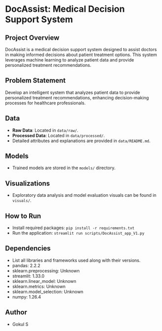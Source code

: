 
# DocAssist: Medical Decision Support System

## Project Overview
DocAssist is a medical decision support system designed to assist doctors in making informed decisions about patient treatment options. This system leverages machine learning to analyze patient data and provide personalized treatment recommendations.

## Problem Statement
Develop an intelligent system that analyzes patient data to provide personalized treatment recommendations, enhancing decision-making processes for healthcare professionals.

## Data
- **Raw Data**: Located in `data/raw/`.
- **Processed Data**: Located in `data/processed/`.
- Detailed attributes and explanations are provided in `data/README.md`.

## Models
- Trained models are stored in the `models/` directory.

## Visualizations
- Exploratory data analysis and model evaluation visuals can be found in `visuals/`.

## How to Run
- Install required packages: `pip install -r requirements.txt`
- Run the application: `streamlit run scripts/DocAssist_app_V1.py`

## Dependencies
- List all libraries and frameworks used along with their versions.
- pandas: 2.2.2
- sklearn.preprocessing: Unknown
- streamlit: 1.33.0
- sklearn.linear_model: Unknown
- sklearn.metrics: Unknown
- sklearn.model_selection: Unknown
- numpy: 1.26.4

## Author
- Gokul S
